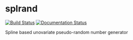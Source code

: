 # splrand

[![Build Status](https://travis-ci.org/f-terzuoli/splrand.svg?branch=master)](https://travis-ci.org/f-terzuoli/splrand)
[![Documentation Status](https://readthedocs.org/projects/splrand-by-fterzu/badge/?version=latest)](https://splrand-by-fterzu.readthedocs.io/en/latest/?badge=latest)

Spline based unovariate pseudo-random number generator
